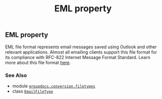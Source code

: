 ﻿---
title: EML property
second_title: GroupDocs.Conversion for Python via .NET API References
description: 
type: docs
weight: 80
url: /python-net/groupdocs.conversion.filetypes/emailfiletype/eml/
is_root: false
---

## EML property


EML file format represents email messages saved using Outlook and other relevant applications. Almost all emailing clients support this file format for its compliance with RFC-822 Internet Message Format Standard. 
Learn more about this file format [here](https://wiki.fileformat.com/email/eml).

### See Also
* module [`groupdocs.conversion.filetypes`](../../)
* class [`EmailFileType`](/conversion/python-net/groupdocs.conversion.filetypes/emailfiletype)
